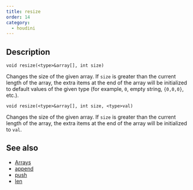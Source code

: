 ```yaml
---
title: resize
order: 14
category:
  - houdini
---
```


## Description

`void resize(<type>&array[], int size)`

Changes the size of the given array. If `size` is greater than the current
length of the array, the extra items at the end of the array will be
initialized to default values of the given type (for example, `0`, empty
string, `{0,0,0}`, etc.).

`void resize(<type>&array[], int size, <type>val)`

Changes the size of the given array. If `size` is greater than the current
length of the array, the extra items at the end of the array will be
initialized to `val`.

## See also

- [Arrays ](../arrays.html)
- [append ](append.html)
- [push ](push.html)
- [len ](len.html)
